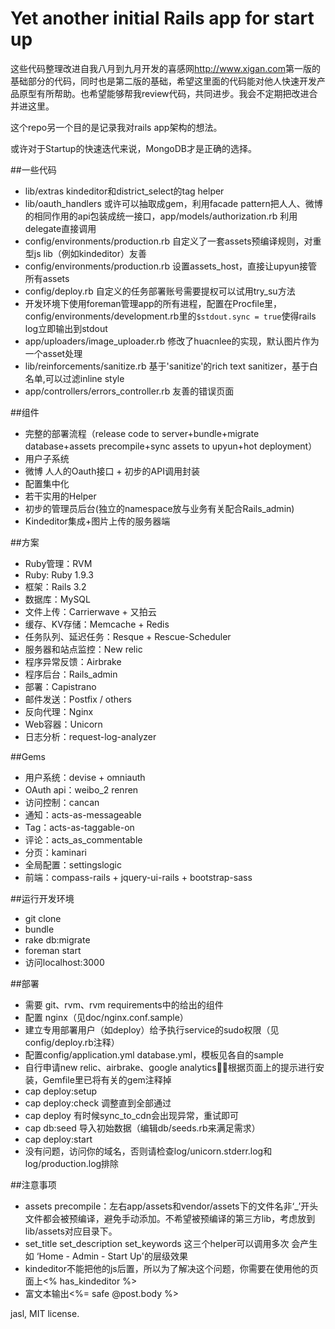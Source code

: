 Yet another initial Rails app for start up
======
这些代码整理改进自我八月到九月开发的喜感网<http://www.xigan.com>第一版的基础部分的代码，同时也是第二版的基础，希望这里面的代码能对他人快速开发产品原型有所帮助。也希望能够帮我review代码，共同进步。我会不定期把改进合并进这里。

这个repo另一个目的是记录我对rails app架构的想法。

或许对于Startup的快速迭代来说，MongoDB才是正确的选择。

##一些代码
- lib/extras kindeditor和district_select的tag helper
- lib/oauth_handlers 或许可以抽取成gem，利用facade pattern把人人、微博的相同作用的api包装成统一接口，app/models/authorization.rb 利用delegate直接调用
- config/environments/production.rb 自定义了一套assets预编译规则，对重型js lib（例如kindeditor）友善
- config/environments/production.rb 设置assets_host，直接让upyun接管所有assets
- config/deploy.rb 自定义的任务部署账号需要提权可以试用try_su方法
- 开发环境下使用foreman管理app的所有进程，配置在Procfile里，config/environments/development.rb里的```$stdout.sync = true```使得rails log立即输出到stdout
- app/uploaders/image_uploader.rb 修改了huacnlee的实现，默认图片作为一个asset处理
- lib/reinforcements/sanitize.rb 基于'sanitize'的rich text sanitizer，基于白名单,可以过滤inline style
- app/controllers/errors_controller.rb 友善的错误页面

##组件
- 完整的部署流程（release code to server+bundle+migrate database+assets precompile+sync assets to upyun+hot deployment）
- 用户子系统
- 微博 人人的Oauth接口 + 初步的API调用封装
- 配置集中化
- 若干实用的Helper
- 初步的管理员后台(独立的namespace放与业务有关配合Rails_admin)
- Kindeditor集成+图片上传的服务器端

##方案
- Ruby管理：RVM
- Ruby: Ruby 1.9.3
- 框架：Rails 3.2
- 数据库：MySQL
- 文件上传：Carrierwave + 又拍云
- 缓存、KV存储：Memcache + Redis
- 任务队列、延迟任务：Resque + Rescue-Scheduler
- 服务器和站点监控：New relic
- 程序异常反馈：Airbrake
- 程序后台：Rails_admin
- 部署：Capistrano
- 邮件发送：Postfix / others
- 反向代理：Nginx
- Web容器：Unicorn
- 日志分析：request-log-analyzer

##Gems
- 用户系统：devise + omniauth
- OAuth api：weibo_2 renren
- 访问控制：cancan
- 通知：acts-as-messageable
- Tag：acts-as-taggable-on
- 评论：acts_as_commentable
- 分页：kaminari
- 全局配置：settingslogic
- 前端：compass-rails + jquery-ui-rails + bootstrap-sass

##运行开发环境
- git clone
- bundle
- rake db:migrate
- foreman start
- 访问localhost:3000

##部署
- 需要 git、rvm、rvm requirements中的给出的组件
- 配置 nginx（见doc/nginx.conf.sample）
- 建立专用部署用户（如deploy）给予执行service的sudo权限（见config/deploy.rb注释）
- 配置config/application.yml database.yml，模板见各自的sample 
- 自行申请new relic、airbrake、google analytics，根据页面上的提示进行安装，Gemfile里已将有关的gem注释掉
- cap deploy:setup
- cap deploy:check 调整直到全部通过
- cap deploy 有时候sync_to_cdn会出现异常，重试即可
- cap db:seed 导入初始数据（编辑db/seeds.rb来满足需求）
- cap deploy:start
- 没有问题，访问你的域名，否则请检查log/unicorn.stderr.log和log/production.log排除

##注意事项
- assets precompile：左右app/assets和vendor/assets下的文件名非‘_’开头文件都会被预编译，避免手动添加。不希望被预编译的第三方lib，考虑放到lib/assets对应目录下。
- set_title set_description set_keywords 这三个helper可以调用多次 会产生如 ‘Home - Admin - Start Up'的层级效果
- kindeditor不能把他的js后置，所以为了解决这个问题，你需要在使用他的页面上<% has_kindeditor %>
- 富文本输出<%= safe @post.body %>


jasl, MIT license.
